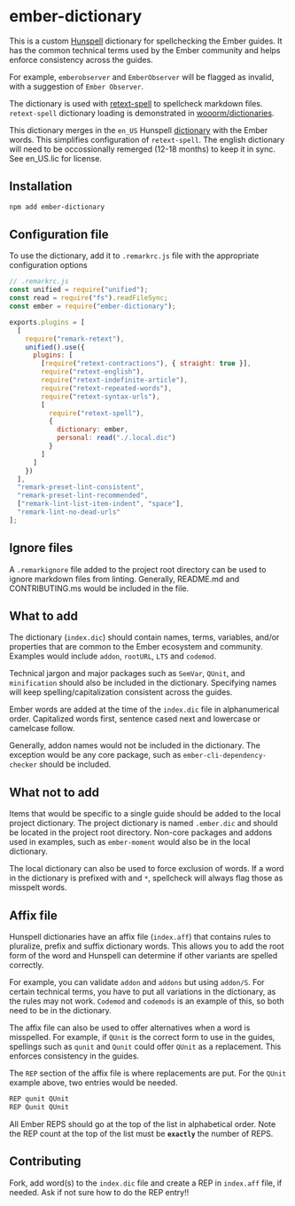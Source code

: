 # ember-dictionary

This is a custom [Hunspell](http://hunspell.github.io) dictionary for spellchecking the Ember guides.  It has the common technical terms used by the Ember community and helps enforce consistency across the guides.

For example, `emberobserver` and `EmberObserver` will be flagged as invalid, with a suggestion of `Ember Observer`.

The dictionary is used with [retext-spell](https://github.com/retextjs/retext-spell) to spellcheck markdown files. `retext-spell` dictionary loading is demonstrated in [wooorm/dictionaries](https://github.com/wooorm/dictionaries).

This dictionary merges in the `en_US` Hunspell [dictionary](http://wordlist.sourceforge.net) with the Ember words. This simplifies configuration of `retext-spell`.  The english dictionary will need to be occossionally remerged (12-18 months) to keep it in sync. See en_US.lic for license.

## Installation

```sh
npm add ember-dictionary
```
## Configuration file

To use the dictionary, add it to `.remarkrc.js` file with the appropriate configuration options

```js
// .remarkrc.js
const unified = require("unified");
const read = require("fs").readFileSync;
const ember = require("ember-dictionary");

exports.plugins = [
  [
    require("remark-retext"),
    unified().use({
      plugins: [
        [require("retext-contractions"), { straight: true }],
        require("retext-english"),
        require("retext-indefinite-article"),
        require("retext-repeated-words"),
        require("retext-syntax-urls"),
        [
          require("retext-spell"),
          {
            dictionary: ember,
            personal: read("./.local.dic")
          }
        ]
      ]
    })
  ],
  "remark-preset-lint-consistent",
  "remark-preset-lint-recommended",
  ["remark-lint-list-item-indent", "space"],
  "remark-lint-no-dead-urls"
];
```

## Ignore files

A `.remarkignore` file added to the project root directory can be used to ignore markdown files from linting.  Generally, README.md and CONTRIBUTING.ms would be included in the file.

## What to add

The dictionary (`index.dic`) should contain names, terms, variables, and/or properties that are common to the Ember ecosystem and community. Examples would include `addon`, `rootURL`, `LTS` and `codemod`.

Technical jargon and major packages such as `SemVar`, `QUnit`, and `minification` should also be included in the dictionary. Specifying names will keep spelling/capitalization consistent across the guides.

Ember words are added at the time of the `index.dic` file in alphanumerical order.  Capitalized words first, sentence cased next and lowercase or camelcase follow.

Generally, addon names would not be included in the dictionary.  The exception would be any core package, such as `ember-cli-dependency-checker` should be included.

## What not to add

Items that would be specific to a single guide should be added to the local project dictionary.  The project dictionary is named `.ember.dic` and should be located in the project root directory. Non-core packages and addons used in examples, such as `ember-moment` would also be in the local dictionary.

The local dictionary can also be used to force exclusion of words.  If a word in the dictionary is prefixed with and `*`, spellcheck will always flag those as misspelt words.

## Affix file

Hunspell dictionaries have an affix file (`index.aff`) that contains rules to pluralize, prefix and suffix dictionary words. This allows you to add the root form of the word and Hunspell can determine if other variants are spelled correctly.

For example, you can validate `addon` and `addons` but using `addon/S`. For certain technical terms, you have to put all variations in the dictionary, as the rules may not work.  `Codemod` and `codemods` is an example of this, so both need to be in the dictionary.

The affix file can also be used to offer alternatives when a word is misspelled.  For example, if `QUnit` is the correct form to use in the guides, spellings such as `qunit` and `Qunit` could offer `QUnit` as a replacement.  This enforces consistency in the guides.

The `REP` section of the affix file is where replacements are put. For the `QUnit` example above, two entries would be needed.

```sh
REP qunit QUnit
REP Qunit QUnit
```

All Ember REPS should go at the top of the list in alphabetical order.  Note the REP count at the top of the list must be **`exactly`** the number of REPS.


## Contributing

Fork, add word(s) to the `index.dic` file and create a REP in `index.aff` file, if needed.
Ask if not sure how to do the REP entry!!
